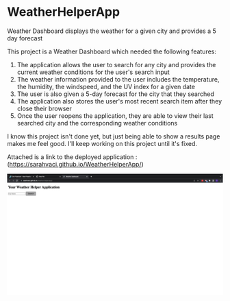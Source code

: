 # WeatherHelperApp


Weather Dashboard displays the weather for a given city and provides a 5 day forecast

This project is a Weather Dashboard which needed the following features:

1. The application allows the user to search for any city and provides the current weather conditions for the user's search input
2. The weather information provided to the user includes the temperature, the humidity, the windspeed, and the UV index for a given date
3. The user is also given a 5-day forecast for the city that they searched
4. The application also stores the user's most recent search item after they close their browser
5. Once the user reopens the application, they are able to view their last searched city and the corresponding weather conditions 

I know this project isn't done yet, but just being able to show a results page makes me feel good. I'll keep working on this project until it's fixed.

Attached is a link to the deployed application : (https://sarahvaci.github.io/WeatherHelperApp/)

<img width="1439" alt="WDashboard" src="Screen Shot 2022-09-11 at 12.30.40 AM.png">

